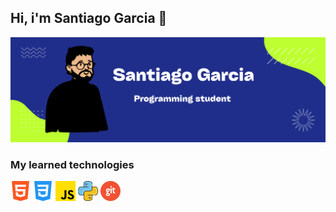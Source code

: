 ## Hi, i'm Santiago Garcia 👋

![Banner](images/banner.png)

### My learned technologies

![html](images/html.png)
![css](images/css-3.png)
![JS](images/js.png)
![python](images/piton2.png)
![git](images/git.png)



<!--
**SantiagoGZ1/SantiagoGZ1** is a ✨ _special_ ✨ repository because its `README.md` (this file) appears on your GitHub profile.

Here are some ideas to get you started:

- 🔭 I’m currently working on ...
- 🌱 I’m currently learning ...
- 👯 I’m looking to collaborate on ...
- 🤔 I’m looking for help with ...
- 💬 Ask me about ...
- 📫 How to reach me: ...
- 😄 Pronouns: ...
- ⚡ Fun fact: ...
-->
